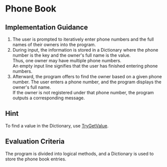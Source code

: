 # Phone Book

## Implementation Guidance
1. The user is prompted to iteratively enter phone numbers and the full names of their owners into the program.  
2. During input, the information is stored in a Dictionary where the phone number is the key and the owner's full name is the value.  
   Thus, one owner may have multiple phone numbers.  
   An empty input line signifies that the user has finished entering phone numbers.  
3. Afterward, the program offers to find the owner based on a given phone number. The user enters a phone number, and the program displays the owner's full name.  
   If the owner is not registered under that phone number, the program outputs a corresponding message.

## Hint
To find a value in the Dictionary, use [TryGetValue](https://learn.microsoft.com/en-us/dotnet/api/system.collections.generic.dictionary-2.trygetvalue?view=net-5.0).

## Evaluation Criteria
The program is divided into logical methods, and a Dictionary is used to store the phone book entries.
